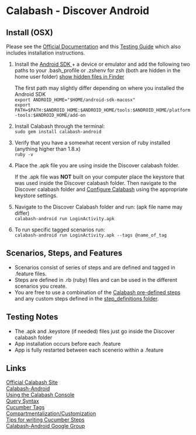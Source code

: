 Calabash - Discover Android
===========================

Install (OSX)
-------------

Please see the [Official Documentation](https://github.com/calabash/calabash-android/blob/master/documentation/installation.md) and this [Testing Guide](https://github.com/akvo/akvo-flow/wiki/Calabash-testing) which also includes installation instructions.  

1. Install the [Android SDK ](http://developer.android.com/sdk/index.html)+ a device or emulator and add the following two paths to your .bash_profile or .zshenv for zsh (both are hidden in the home user folder) [show hidden files in Finder](http://osxdaily.com/2009/02/25/show-hidden-files-in-os-x/)

    The first path may slightly differ depending on where you installed the Android SDK     
    `export ANDROID_HOME="$HOME/android-sdk-macosx"`  
    `export PATH=$PATH:$ANDROID_HOME:$ANDROID_HOME/tools:$ANDROID_HOME/platform-tools:$ANDROID_HOME/add-on`  

2. Install Calabash through the terminal:  
`sudo gem install calabash-android`

3. Verify that you have a somewhat recent version of ruby installed (anything higher than 1.8.x)  
    `ruby -v`

4. Place the .apk file you are using inside the Discover calabash folder.  
    
    If the .apk file was **NOT** built on your computer place the keystore that was used inside the Discover calabash folder. Then navigate to the Discover calabash folder and [Configure Calabash](https://github.com/akvo/akvo-flow/wiki/Calabash-testing#configuration) using the appropriate keystore settings.

5. Navigate to the Discover Calabash folder and run: (apk file name may differ)  
`calabash-android run LoginActivity.apk`

6. To run specific tagged scenarios run:  
`calabash-android run LoginActivity.apk --tags @name_of_tag`  

Scenarios, Steps, and Features  
------------------------------
* Scenarios consist of series of steps and are defined and tagged in .feature files.  
* Steps are defined in .rb (ruby) files and can be used in the different scenarios you create.  
* You are free to use a combination of the [Calabash pre-defined steps](https://github.com/calabash/calabash-android/blob/master/ruby-gem/lib/calabash-android/canned_steps.md) and any custom steps defined in the [step_definitions folder](features/step_definitions/). 

Testing Notes
-------------
* The .apk and .keystore (if needed) files just go inside the Discover calabash folder
* App installation occurs before each .feature
* App is fully restarted between each scenerio within a .feature

Links
-----

[Official Calabash Site](http://calaba.sh)  
[Calabash-Android](https://github.com/calabash/calabash-android)  
[Using the Calabash Console](https://github.com/calabash/calabash-android/blob/master/documentation/ruby_api.md)  
[Query Syntax](https://github.com/calabash/calabash-android/wiki/05-Query-Syntax)  
[Cucumber Tags](https://github.com/cucumber/cucumber/wiki/Tags)  
[Compartmentalization/Customization](http://fangmobile.com/2013/03/04/four-levels-of-customization-in-calabash-android/)  
[Tips for writing Cucumber Steps](http://coryschires.com/ten-tips-for-writing-better-cucumber-steps/)  
[Calabash-Android Google Group](https://groups.google.com/forum/?fromgroups#!forum/calabash-android)  